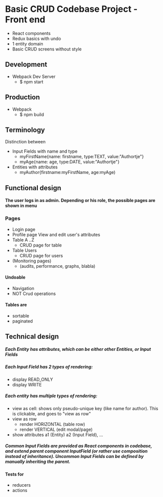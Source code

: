 # Basic CRUD Codebase Project - Front end

- React components
- Redux basics with undo
- 1 entity domain
- Basic CRUD screens without style

## Development

- Webpack Dev Server
    - $ npm start

## Production

- Webpack
    - $ npm build


## Terminology
Distinction between
- Input Fields with name and type
    - myFirstName{name: firstname, type:TEXT, value:"Authortje"}
    - myAge{name: age, type:DATE, value:"Authortje"}
- Entities with attributes
    - myAuthor{firstname:myFirstName, age:myAge)

## Functional design

#### The user logs in as admin. Depending or his role, the possible pages are shown in menu


### Pages
- Login page
- Profile page
    View and edit user's attributes
- Table A ..Z
    - CRUD page for table
- Table Users
    - CRUD page for users
- (Monitoring pages)
    - (audits, performance, graphs, blabla)

#### Undoable
- Navigation
- NOT Crud operations

#### Tables are
- sortable
- paginated



## Technical design

##### Each Entity has attributes, which can be either other Entities, or Input Fields

##### Each Input Field has 2 types of rendering:
- display READ_ONLY
- display WRITE


##### Each entity has multiple types of rendering:
- view as cell: shows only pseudo-unique key (like name for author). This is clickable, and goes to "view as row"
- view as row
    - render HORIZONTAL (table row)
    - render VERTICAL (edit modal/page)
- show attributes a1 (Entity) a2 (Input Field), ...

##### Common Input Fields are provided as React components in codebase, and extend parent component InputField (or rather use composition instead of inheritance). Uncommon Input Fields can be defined by manually inheriting the parent.


#### Tests for
- reducers
- actions